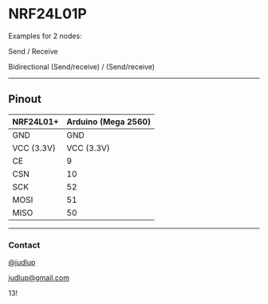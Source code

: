 # NRF24L01P

Examples for 2 nodes:

Send / Receive

Bidirectional (Send/receive) / (Send/receive)

* * *

## Pinout

| NRF24L01+  | Arduino (Mega 2560) |
|------------|---------------------|
| GND        | GND                 |
| VCC (3.3V) | VCC (3.3V)          |
| CE         | 9                   |
| CSN        | 10                  |
| SCK        | 52                  |
| MOSI       | 51                  |
| MISO       | 50                  |


* * *
### Contact

[@judlup](http://twitter.com/judlup)

judlup@gmail.com

13!


